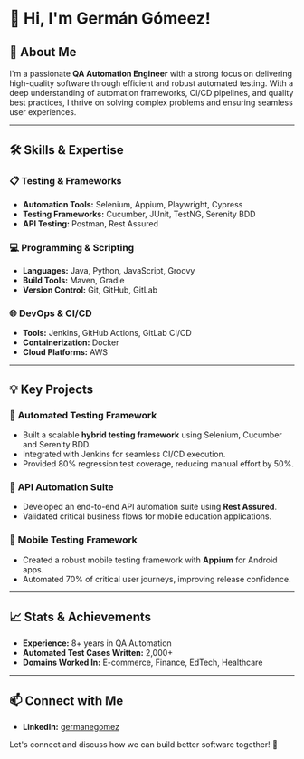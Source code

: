 # 👋 Hi, I'm Germán Gómeez!

## 🚀 About Me
I'm a passionate **QA Automation Engineer** with a strong focus on delivering high-quality software through efficient and robust automated testing. With a deep understanding of automation frameworks, CI/CD pipelines, and quality best practices, I thrive on solving complex problems and ensuring seamless user experiences.

---

## 🛠️ Skills & Expertise
### 📋 **Testing & Frameworks**
- **Automation Tools:** Selenium, Appium, Playwright, Cypress
- **Testing Frameworks:** Cucumber, JUnit, TestNG, Serenity BDD
- **API Testing:** Postman, Rest Assured

### 💻 **Programming & Scripting**
- **Languages:** Java, Python, JavaScript, Groovy
- **Build Tools:** Maven, Gradle
- **Version Control:** Git, GitHub, GitLab

### 🌐 **DevOps & CI/CD**
- **Tools:** Jenkins, GitHub Actions, GitLab CI/CD
- **Containerization:** Docker
- **Cloud Platforms:** AWS

---

## 💡 Key Projects
### 🌟 **Automated Testing Framework**
- Built a scalable **hybrid testing framework** using Selenium, Cucumber and Serenity BDD.
- Integrated with Jenkins for seamless CI/CD execution.
- Provided 80% regression test coverage, reducing manual effort by 50%.

### 🚀 **API Automation Suite**
- Developed an end-to-end API automation suite using **Rest Assured**.
- Validated critical business flows for mobile education applications.

### 📱 **Mobile Testing Framework**
- Created a robust mobile testing framework with **Appium** for Android apps.
- Automated 70% of critical user journeys, improving release confidence.

---

## 📈 Stats & Achievements
- **Experience:** 8+ years in QA Automation
- **Automated Test Cases Written:** 2,000+
- **Domains Worked In:** E-commerce, Finance, EdTech, Healthcare

---

## 📫 Connect with Me
- **LinkedIn:** [germanegomez](https://www.linkedin.com/in/germanegomez/)

Let's connect and discuss how we can build better software together! 🚀
